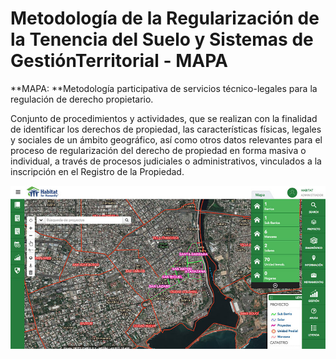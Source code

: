 # Metodología de la Regularización de la Tenencia del Suelo y Sistemas de GestiónTerritorial - MAPA

**MAPA: **Metodología participativa de servicios técnico-legales para la regulación de derecho propietario.

Conjunto de procedimientos y actividades, que se realizan con la finalidad de identificar los derechos de propiedad, las características físicas, legales y sociales de un ámbito geográfico, así como otros datos relevantes para el proceso de regularización del derecho de propiedad en forma masiva o individual, a través de procesos judiciales o administrativos, vinculados a la inscripción en el Registro de la Propiedad.

![](/assets/index-ngcatastro.jpg)

